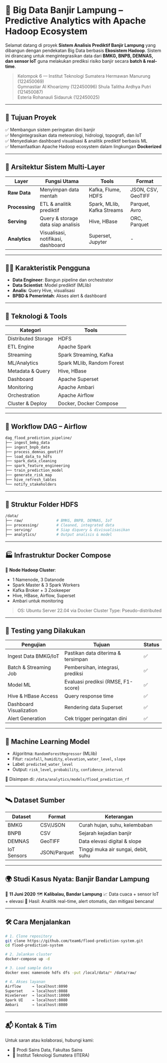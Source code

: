 # 🌊 Big Data Banjir Lampung – Predictive Analytics with Apache Hadoop Ecosystem

Selamat datang di proyek **Sistem Analisis Prediktif Banjir Lampung** yang dibangun dengan pendekatan Big Data berbasis **Ekosistem Hadoop**. Sistem ini dirancang untuk mengintegrasikan data dari **BMKG, BNPB, DEMNAS, dan sensor IoT** guna melakukan prediksi risiko banjir secara **batch & real-time**.

> Kelompok 6 — Institut Teknologi Sumatera
> Hermawan Manurung (122450069)  
> Gymnastiar Al Khoarizmy (122450096)
> Shula Talitha Ardhya Putri (121450087)  
> Esteria Rohanauli Sidauruk (122450025)  

---

## 📌 Tujuan Proyek

✅ Membangun sistem peringatan dini banjir  
✅ Mengintegrasikan data meteorologi, hidrologi, topografi, dan IoT  
✅ Menyediakan dashboard visualisasi & analitik prediktif berbasis ML  
✅ Memanfaatkan Apache Hadoop ecosystem dalam lingkungan **Dockerized**

---

## 🧱 Arsitektur Sistem Multi-Layer

| Layer              | Fungsi Utama                             | Tools                        | Format              |
|-------------------|-------------------------------------------|------------------------------|---------------------|
| **Raw Data**       | Menyimpan data mentah                    | Kafka, Flume, HDFS           | JSON, CSV, GeoTIFF  |
| **Processing**     | ETL & analitik prediktif                | Spark, MLlib, Kafka Streams  | Parquet, Avro       |
| **Serving**        | Query & storage data siap analisis       | Hive, HBase                  | ORC, Parquet        |
| **Analytics**      | Visualisasi, notifikasi, dashboard       | Superset, Jupyter            | -                   |

---

## 🧑‍💻 Karakteristik Pengguna

- **Data Engineer**: Bangun pipeline dan orchestrator
- **Data Scientist**: Model prediktif (MLlib)
- **Analis**: Query Hive, visualisasi
- **BPBD & Pemerintah**: Akses alert & dashboard

---

## 🔧 Teknologi & Tools

| Kategori             | Tools                                 |
|----------------------|----------------------------------------|
| Distributed Storage  | HDFS                                  |
| ETL Engine           | Apache Spark                          |
| Streaming            | Spark Streaming, Kafka                |
| ML/Analytics         | Spark MLlib, Random Forest            |
| Metadata & Query     | Hive, HBase                           |
| Dashboard            | Apache Superset                       |
| Monitoring           | Apache Ambari                         |
| Orchestration        | Apache Airflow                        |
| Cluster & Deploy     | Docker, Docker Compose                |

---

## 🔄 Workflow DAG – Airflow

```bash
dag_flood_prediction_pipeline/
├── ingest_bmkg_data
├── ingest_bnpb_data
├── process_demnas_geotiff
├── load_data_to_hdfs
├── spark_data_cleaning
├── spark_feature_engineering
├── train_prediction_model
├── generate_risk_map
├── hive_refresh_tables
└── notify_stakeholders
````

---

## 📂 Struktur Folder HDFS

```bash
/data/
├── raw/               # BMKG, BNPB, DEMNAS, IoT
├── processing/        # Cleaned, integrated data
├── serving/           # Siap diquery & divisualisasikan
├── analytics/         # Output analisis & model
```

---

## 🏭 Infrastruktur Docker Compose

📌 **Node Hadoop Cluster**:

* 1 Namenode, 3 Datanode
* Spark Master & 3 Spark Workers
* Kafka Broker + 3 Zookeeper
* Hive, HBase, Airflow, Superset
* Ambari untuk monitoring

> OS: Ubuntu Server 22.04 via Docker
> Cluster Type: Pseudo-distributed

---

## 🧪 Testing yang Dilakukan

| Pengujian               | Tujuan                             | Status |
| ----------------------- | ---------------------------------- | ------ |
| Ingest Data BMKG/IoT    | Pastikan data diterima & tersimpan | ✅      |
| Batch & Streaming Job   | Pembersihan, integrasi, prediksi   | ✅      |
| Model ML                | Evaluasi prediksi (RMSE, F1-score) | ✅      |
| Hive & HBase Access     | Query response time                | ✅      |
| Dashboard Visualization | Rendering data Superset            | ✅      |
| Alert Generation        | Cek trigger peringatan dini        | ✅      |

---

## 🧠 Machine Learning Model

* Algoritma: `RandomForestRegressor` (MLlib)
* Fitur: `rainfall`, `humidity`, `elevation`, `water_level`, `slope`
* Label: `predicted_water_level`
* Output: `risk_level`, `probability`, `confidence_interval`

📌 Disimpan di: `/data/analytics/models/flood_prediction_rf`

---

## 🛰️ Dataset Sumber

| Dataset     | Format       | Keterangan                          |
| ----------- | ------------ | ----------------------------------- |
| BMKG        | CSV/JSON     | Curah hujan, suhu, kelembaban       |
| BNPB        | CSV          | Sejarah kejadian banjir             |
| DEMNAS      | GeoTIFF      | Data elevasi digital & slope        |
| IoT Sensors | JSON/Parquet | Tinggi muka air sungai, debit, suhu |

---

## 🌍 Studi Kasus Nyata: Banjir Bandar Lampung

📅 **11 Juni 2020**
🗺️ **Kalibalau, Bandar Lampung**
📈 Data cuaca + sensor IoT + elevasi
📢 Hasil: Analitik real-time, alert otomatis, dan mitigasi bencana!

---

## 🛠️ Cara Menjalankan

```bash
# 1. Clone repository
git clone https://github.com/team6/flood-prediction-system.git
cd flood-prediction-system

# 2. Jalankan cluster
docker-compose up -d

# 3. Load sample data
docker exec namenode hdfs dfs -put /local/data/* /data/raw/

# 4. Akses layanan
Airflow     → localhost:8090  
Superset    → localhost:8088  
HiveServer  → localhost:10000  
Spark UI    → localhost:8080  
Ambari      → localhost:8080
```

---

## 📬 Kontak & Tim

Untuk saran atau kolaborasi, hubungi kami:

* 🏫 Prodi Sains Data, Fakultas Sains
* 📍 Institut Teknologi Sumatera (ITERA)
